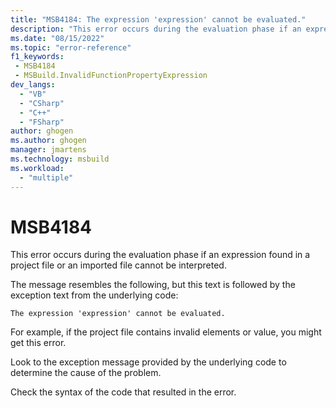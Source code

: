 ```yaml
---
title: "MSB4184: The expression 'expression' cannot be evaluated."
description: "This error occurs during the evaluation phase if an expression found in a project file or an imported file cannot be interpreted."
ms.date: "08/15/2022"
ms.topic: "error-reference"
f1_keywords:
 - MSB4184
 - MSBuild.InvalidFunctionPropertyExpression
dev_langs:
  - "VB"
  - "CSharp"
  - "C++"
  - "FSharp"
author: ghogen
ms.author: ghogen
manager: jmartens
ms.technology: msbuild
ms.workload:
  - "multiple"
---
```

# MSB4184

This error occurs during the evaluation phase if an expression found in a project file or an imported file cannot be interpreted.

The message resembles the following, but this text is followed by the exception text from the underlying code:

```output
The expression 'expression' cannot be evaluated.
```

For example, if the project file contains invalid elements or value, you might get this error.

Look to the exception message provided by the underlying code to determine the cause of the problem.

Check the syntax of the code that resulted in the error.
